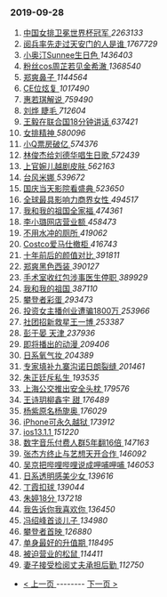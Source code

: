 ### 2019-09-28 
1. [ 中国女排卫冕世界杯冠军 ](https://s.weibo.com/weibo?q=%23%E4%B8%AD%E5%9B%BD%E5%A5%B3%E6%8E%92%E5%8D%AB%E5%86%95%E4%B8%96%E7%95%8C%E6%9D%AF%E5%86%A0%E5%86%9B%23&Refer=top) *2263133*
1. [ 阅兵率先走过天安门的人是谁 ](https://s.weibo.com/weibo?q=%23%E9%98%85%E5%85%B5%E7%8E%87%E5%85%88%E8%B5%B0%E8%BF%87%E5%A4%A9%E5%AE%89%E9%97%A8%E7%9A%84%E4%BA%BA%E6%98%AF%E8%B0%81%23&Refer=top) *1767729*
1. [ 小奥汀Sunnee生日色 ](https://s.weibo.com/weibo?q=%23%E5%B0%8F%E5%A5%A5%E6%B1%80Sunnee%E7%94%9F%E6%97%A5%E8%89%B2%23&topic_ad=1&Refer=top) *1436403*
1. [ 粉丝cos周芷若见金希澈 ](https://s.weibo.com/weibo?q=%23%E7%B2%89%E4%B8%9Dcos%E5%91%A8%E8%8A%B7%E8%8B%A5%E8%A7%81%E9%87%91%E5%B8%8C%E6%BE%88%23&Refer=top) *1368540*
1. [ 郑爽鼻子 ](https://s.weibo.com/weibo?q=%23%E9%83%91%E7%88%BD%E9%BC%BB%E5%AD%90%23&Refer=top) *1144564*
1. [ CE位炫复 ](https://s.weibo.com/weibo?q=%23CE%E4%BD%8D%E7%82%AB%E5%A4%8D%23&topic_ad=1&Refer=top) *1017490*
1. [ 惠若琪解说 ](https://s.weibo.com/weibo?q=%23%E6%83%A0%E8%8B%A5%E7%90%AA%E8%A7%A3%E8%AF%B4%23&Refer=top) *759490*
1. [ 刘烨 睫毛 ](https://s.weibo.com/weibo?q=%E5%88%98%E7%83%A8%20%E7%9D%AB%E6%AF%9B&Refer=top) *712604*
1. [ 王毅在联合国18分钟讲话 ](https://s.weibo.com/weibo?q=%23%E7%8E%8B%E6%AF%85%E5%9C%A8%E8%81%94%E5%90%88%E5%9B%BD18%E5%88%86%E9%92%9F%E8%AE%B2%E8%AF%9D%23&Refer=top) *637421*
1. [ 女排精神 ](https://s.weibo.com/weibo?q=%23%E5%A5%B3%E6%8E%92%E7%B2%BE%E7%A5%9E%23&Refer=top) *580096*
1. [ 小Q票房破亿 ](https://s.weibo.com/weibo?q=%23%E5%B0%8FQ%E7%A5%A8%E6%88%BF%E7%A0%B4%E4%BA%BF%23&Refer=top) *574376*
1. [ 林俊杰给刘德华唱生日歌 ](https://s.weibo.com/weibo?q=%23%E6%9E%97%E4%BF%8A%E6%9D%B0%E7%BB%99%E5%88%98%E5%BE%B7%E5%8D%8E%E5%94%B1%E7%94%9F%E6%97%A5%E6%AD%8C%23&Refer=top) *572439*
1. [ 上官婉儿越剧皮肤 ](https://s.weibo.com/weibo?q=%23%E4%B8%8A%E5%AE%98%E5%A9%89%E5%84%BF%E8%B6%8A%E5%89%A7%E7%9A%AE%E8%82%A4%23&Refer=top) *562163*
1. [ 台风米娜 ](https://s.weibo.com/weibo?q=%23%E5%8F%B0%E9%A3%8E%E7%B1%B3%E5%A8%9C%23&Refer=top) *539672*
1. [ 国庆当天影院看盛典 ](https://s.weibo.com/weibo?q=%23%E5%9B%BD%E5%BA%86%E5%BD%93%E5%A4%A9%E5%BD%B1%E9%99%A2%E7%9C%8B%E7%9B%9B%E5%85%B8%23&Refer=top) *523650*
1. [ 全球最具影响力商界女性 ](https://s.weibo.com/weibo?q=%23%E5%85%A8%E7%90%83%E6%9C%80%E5%85%B7%E5%BD%B1%E5%93%8D%E5%8A%9B%E5%95%86%E7%95%8C%E5%A5%B3%E6%80%A7%23&Refer=top) *494517*
1. [ 我和我的祖国全家福 ](https://s.weibo.com/weibo?q=%23%E6%88%91%E5%92%8C%E6%88%91%E7%9A%84%E7%A5%96%E5%9B%BD%E5%85%A8%E5%AE%B6%E7%A6%8F%23&Refer=top) *474361*
1. [ 李小璐网店营业额 ](https://s.weibo.com/weibo?q=%23%E6%9D%8E%E5%B0%8F%E7%92%90%E7%BD%91%E5%BA%97%E8%90%A5%E4%B8%9A%E9%A2%9D%23&Refer=top) *458473*
1. [ 不用水冲的厕所 ](https://s.weibo.com/weibo?q=%23%E4%B8%8D%E7%94%A8%E6%B0%B4%E5%86%B2%E7%9A%84%E5%8E%95%E6%89%80%23&Refer=top) *419062*
1. [ Costco爱马仕撤柜 ](https://s.weibo.com/weibo?q=%23Costco%E7%88%B1%E9%A9%AC%E4%BB%95%E6%92%A4%E6%9F%9C%23&Refer=top) *416743*
1. [ 十年前后的颜值对比 ](https://s.weibo.com/weibo?q=%23%E5%8D%81%E5%B9%B4%E5%89%8D%E5%90%8E%E7%9A%84%E9%A2%9C%E5%80%BC%E5%AF%B9%E6%AF%94%23&Refer=top) *391811*
1. [ 郑爽黑色西装 ](https://s.weibo.com/weibo?q=%23%E9%83%91%E7%88%BD%E9%BB%91%E8%89%B2%E8%A5%BF%E8%A3%85%23&Refer=top) *390127*
1. [ 手术室收红包涉事医生停职 ](https://s.weibo.com/weibo?q=%23%E6%89%8B%E6%9C%AF%E5%AE%A4%E6%94%B6%E7%BA%A2%E5%8C%85%E6%B6%89%E4%BA%8B%E5%8C%BB%E7%94%9F%E5%81%9C%E8%81%8C%23&Refer=top) *389929*
1. [ 我和我的祖国 ](https://s.weibo.com/weibo?q=%23%E6%88%91%E5%92%8C%E6%88%91%E7%9A%84%E7%A5%96%E5%9B%BD%23&Refer=top) *387110*
1. [ 攀登者彩蛋 ](https://s.weibo.com/weibo?q=%E6%94%80%E7%99%BB%E8%80%85%E5%BD%A9%E8%9B%8B&Refer=top) *293473*
1. [ 投资女主播创业遭骗1800万 ](https://s.weibo.com/weibo?q=%23%E6%8A%95%E8%B5%84%E5%A5%B3%E4%B8%BB%E6%92%AD%E5%88%9B%E4%B8%9A%E9%81%AD%E9%AA%971800%E4%B8%87%23&Refer=top) *253966*
1. [ 社团招新救星王一博 ](https://s.weibo.com/weibo?q=%23%E7%A4%BE%E5%9B%A2%E6%8B%9B%E6%96%B0%E6%95%91%E6%98%9F%E7%8E%8B%E4%B8%80%E5%8D%9A%23&Refer=top) *253387*
1. [ 彭于晏 天津 ](https://s.weibo.com/weibo?q=%E5%BD%AD%E4%BA%8E%E6%99%8F%20%E5%A4%A9%E6%B4%A5&Refer=top) *237936*
1. [ 即将播出的动漫 ](https://s.weibo.com/weibo?q=%23%E5%8D%B3%E5%B0%86%E6%92%AD%E5%87%BA%E7%9A%84%E5%8A%A8%E6%BC%AB%23&Refer=top) *209406*
1. [ 日系氧气妆 ](https://s.weibo.com/weibo?q=%23%E6%97%A5%E7%B3%BB%E6%B0%A7%E6%B0%94%E5%A6%86%23&Refer=top) *204389*
1. [ 专家填补九寨沟诺日朗裂缝 ](https://s.weibo.com/weibo?q=%23%E4%B8%93%E5%AE%B6%E5%A1%AB%E8%A1%A5%E4%B9%9D%E5%AF%A8%E6%B2%9F%E8%AF%BA%E6%97%A5%E6%9C%97%E8%A3%82%E7%BC%9D%23&Refer=top) *201461*
1. [ 朱正廷斥私生 ](https://s.weibo.com/weibo?q=%23%E6%9C%B1%E6%AD%A3%E5%BB%B7%E6%96%A5%E7%A7%81%E7%94%9F%23&Refer=top) *193535*
1. [ 上海公交推出安全头枕 ](https://s.weibo.com/weibo?q=%23%E4%B8%8A%E6%B5%B7%E5%85%AC%E4%BA%A4%E6%8E%A8%E5%87%BA%E5%AE%89%E5%85%A8%E5%A4%B4%E6%9E%95%23&Refer=top) *179576*
1. [ 王诗玥柳鑫宇 甜 ](https://s.weibo.com/weibo?q=%E7%8E%8B%E8%AF%97%E7%8E%A5%E6%9F%B3%E9%91%AB%E5%AE%87%20%E7%94%9C&Refer=top) *176489*
1. [ 杨紫原名杨旎奥 ](https://s.weibo.com/weibo?q=%23%E6%9D%A8%E7%B4%AB%E5%8E%9F%E5%90%8D%E6%9D%A8%E6%97%8E%E5%A5%A5%23&Refer=top) *176029*
1. [ iPhone可永久越狱 ](https://s.weibo.com/weibo?q=iPhone%E5%8F%AF%E6%B0%B8%E4%B9%85%E8%B6%8A%E7%8B%B1&Refer=top) *173912*
1. [ ios13.1.1 ](https://s.weibo.com/weibo?q=%23ios13.1.1%23&Refer=top) *151220*
1. [ 数字音乐付费人群5年翻16倍 ](https://s.weibo.com/weibo?q=%23%E6%95%B0%E5%AD%97%E9%9F%B3%E4%B9%90%E4%BB%98%E8%B4%B9%E4%BA%BA%E7%BE%A45%E5%B9%B4%E7%BF%BB16%E5%80%8D%23&Refer=top) *147163*
1. [ 张杰方终止与艺想天开合作 ](https://s.weibo.com/weibo?q=%23%E5%BC%A0%E6%9D%B0%E6%96%B9%E7%BB%88%E6%AD%A2%E4%B8%8E%E8%89%BA%E6%83%B3%E5%A4%A9%E5%BC%80%E5%90%88%E4%BD%9C%23&Refer=top) *146092*
1. [ 吴京把哔哩哔哩说成呷哺呷哺 ](https://s.weibo.com/weibo?q=%23%E5%90%B4%E4%BA%AC%E6%8A%8A%E5%93%94%E5%93%A9%E5%93%94%E5%93%A9%E8%AF%B4%E6%88%90%E5%91%B7%E5%93%BA%E5%91%B7%E5%93%BA%23&Refer=top) *146053*
1. [ 日系透明感美少女 ](https://s.weibo.com/weibo?q=%23%E6%97%A5%E7%B3%BB%E9%80%8F%E6%98%8E%E6%84%9F%E7%BE%8E%E5%B0%91%E5%A5%B3%23&Refer=top) *139616*
1. [ 丁霞扣球 ](https://s.weibo.com/weibo?q=%23%E4%B8%81%E9%9C%9E%E6%89%A3%E7%90%83%23&Refer=top) *139044*
1. [ 朱婷18分 ](https://s.weibo.com/weibo?q=%23%E6%9C%B1%E5%A9%B718%E5%88%86%23&Refer=top) *137218*
1. [ 我告诉你我喜欢你 ](https://s.weibo.com/weibo?q=%23%E6%88%91%E5%91%8A%E8%AF%89%E4%BD%A0%E6%88%91%E5%96%9C%E6%AC%A2%E4%BD%A0%23&Refer=top) *136450*
1. [ 冯绍峰首谈儿子 ](https://s.weibo.com/weibo?q=%23%E5%86%AF%E7%BB%8D%E5%B3%B0%E9%A6%96%E8%B0%88%E5%84%BF%E5%AD%90%23&Refer=top) *134980*
1. [ 攀登者首映 ](https://s.weibo.com/weibo?q=%23%E6%94%80%E7%99%BB%E8%80%85%E9%A6%96%E6%98%A0%23&Refer=top) *126880*
1. [ 单身最好的升值期 ](https://s.weibo.com/weibo?q=%23%E5%8D%95%E8%BA%AB%E6%9C%80%E5%A5%BD%E7%9A%84%E5%8D%87%E5%80%BC%E6%9C%9F%23&Refer=top) *118495*
1. [ 被迫营业的松鼠 ](https://s.weibo.com/weibo?q=%23%E8%A2%AB%E8%BF%AB%E8%90%A5%E4%B8%9A%E7%9A%84%E6%9D%BE%E9%BC%A0%23&Refer=top) *114411*
1. [ 妻子接受检阅丈夫承担后勤 ](https://s.weibo.com/weibo?q=%23%E5%A6%BB%E5%AD%90%E6%8E%A5%E5%8F%97%E6%A3%80%E9%98%85%E4%B8%88%E5%A4%AB%E6%89%BF%E6%8B%85%E5%90%8E%E5%8B%A4%23&Refer=top) *112750* 

- [ < 上一页 ](https://github.com/able8/weibo-hot-record/blob/master/2019-09-27.md) -------- [ 下一页 > ](https://github.com/able8/weibo-hot-record/blob/master/2019-09-29.md)